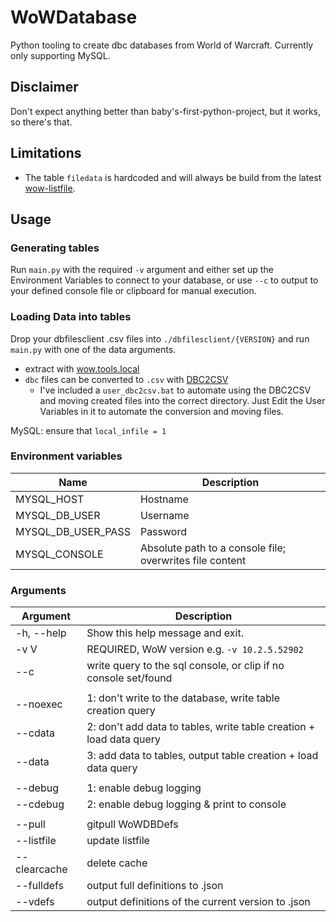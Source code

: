 # WoWDatabase
Python tooling to create dbc databases from World of Warcraft. Currently only supporting MySQL.

## Disclaimer
Don't expect anything better than baby's-first-python-project, but it works, so there's that.

## Limitations
- The table `filedata` is hardcoded and will always be build from the latest [wow-listfile](https://github.com/wowdev/wow-listfile).

## Usage
### Generating tables
Run `main.py` with the required `-v` argument and either set up the Environment Variables to connect to your database, 
or use `--c` to output to your defined console file or clipboard for manual execution.
### Loading Data into tables
Drop your dbfilesclient .csv files into `./dbfilesclient/{VERSION}` and run `main.py` with one of the data arguments.
- extract with [wow.tools.local](https://github.com/Marlamin/wow.tools.local)
- `dbc` files can be converted to `.csv` with [DBC2CSV](https://github.com/Marlamin/DBC2CSV)
    - I've included a `user_dbc2csv.bat` to automate using the DBC2CSV and moving created files into the correct directory. Just Edit the User Variables in it to automate the conversion and moving files. 
  
MySQL: ensure that `local_infile = 1`
### Environment variables
| Name               | Description                                              |
|--------------------|----------------------------------------------------------|
| MYSQL_HOST         | Hostname                                                 |
| MYSQL_DB_USER      | Username                                                 |
| MYSQL_DB_USER_PASS | Password                                                 |
| MYSQL_CONSOLE      | Absolute path to a console file; overwrites file content |

### Arguments
| Argument     | Description                                                         |
|--------------|---------------------------------------------------------------------|
| -h, --help   | Show this help message and exit.                                    |
| -v V         | REQUIRED, WoW version e.g. `-v 10.2.5.52902`                        |
| --c          | write query to the sql console, or clip if no console set/found     |
|              |                                                                     |
| --noexec     | 1: don't write to the database, write table creation query          |
| --cdata      | 2: don't add data to tables, write table creation + load data query |
| --data       | 3: add data to tables, output  table creation + load data query     |
|              |                                                                     |
| --debug      | 1: enable debug logging                                             |
| --cdebug     | 2: enable debug logging & print to console                          |
|              |                                                                     |
| --pull       | gitpull WoWDBDefs                                                   |
| --listfile   | update listfile                                                     |
| --clearcache | delete cache                                                        |
| --fulldefs   | output full definitions to .json                                    |
| --vdefs      | output definitions of the current version to .json                  |